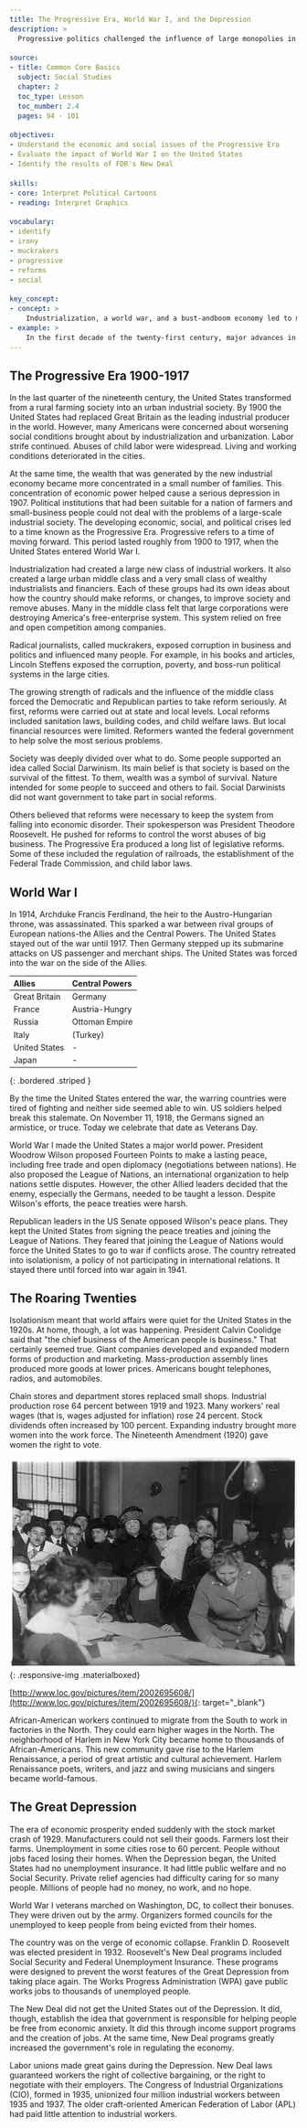 ```yaml
---
title: The Progressive Era, World War I, and the Depression
description: >
  Progressive politics challenged the influence of large monopolies in the late 1800s and early 1900s. The United States became a major world power after it joined the Allies in World War I and helped them to victory. The Great Depression in the 1930s began with the stock market crash of 1929. Many workers lost their jobs. As a result, people lost their homes, farms, and other property.

source:
- title: Common Core Basics
  subject: Social Studies
  chapter: 2
  toc_type: Lesson
  toc_number: 2.4
  pages: 94 - 101

objectives:
- Understand the economic and social issues of the Progressive Era
- Evaluate the impact of World War I on the United States
- Identify the results of FDR's New Deal

skills:
- core: Interpret Political Cartoons
- reading: Interpret Graphics

vocabulary:
- identify
- irony
- muckrakers
- progressive
- reforms
- social

key_concept:
- concept: >
    Industrialization, a world war, and a bust-andboom economy led to major social and economic changes in the first half of the twentieth century.
- example: >
    In the first decade of the twenty-first century, major advances in technology changed the work place. The United States was involved in foreign wars, and a real estate boom fueled social and economic changes. In the first four decades of the twentieth century, the notion dealt with similar issues.
---
```

## The Progressive Era 1900-1917

In the last quarter of the nineteenth century, the United States transformed from a rural farming society into an urban industrial society. By 1900 the United States had replaced Great Britain as the leading industrial producer in the world. However, many Americans were concerned about worsening social conditions brought about by industrialization and urbanization. Labor strife continued. Abuses of child labor were widespread. Living and working conditions deteriorated in the cities.

At the same time, the wealth that was generated by the new industrial economy became more concentrated in a small number of families. This concentration of economic power helped cause a serious depression in 1907. Political institutions that had been suitable for a nation of farmers and small-business people could not deal with the problems of a large-scale industrial society. The developing economic, social, and political crises led to a time known as the Progressive Era. Progressive refers to a time of moving forward. This period lasted roughly from 1900 to 1917, when the United States entered World War I.

Industrialization had created a large new class of industrial workers. It also created a large urban middle class and a very small class of wealthy industrialists and financiers. Each of these groups had its own ideas about how the country should make reforms, or changes, to improve society and remove abuses. Many in the middle class felt that large corporations were destroying America's free-enterprise system. This system relied on free and open competition among companies.

Radical journalists, called muckrakers, exposed corruption in  business and politics and influenced many people. For example, in his books and articles, Lincoln Steffens exposed the corruption, poverty, and boss-run political systems in the large cities.

The growing strength of radicals and the influence of the middle class forced the Democratic and Republican parties to take reform seriously. At first, reforms were carried out at state and local levels. Local reforms included sanitation laws, building codes, and child welfare laws. But local financial resources were limited. Reformers wanted the federal government to help solve the most serious problems.

Society was deeply divided over what to do. Some people supported an idea called Social Darwinism. Its main belief is that society is based on the survival of the fittest. To them, wealth was a symbol of survival. Nature intended for some people to succeed and others to fail. Social Darwinists did not want government to take part in social reforms.

Others believed that reforms were necessary to keep the system from falling into economic disorder. Their spokesperson was President Theodore Roosevelt. He pushed for reforms to control the worst abuses of big business. The Progressive Era produced a long list of legislative reforms. Some of these included the regulation of railroads, the establishment of the Federal Trade Commission, and child labor laws.

## World War I

In 1914, Archduke Francis Ferdinand, the heir to the Austro-Hungarian throne, was assassinated. This sparked a war between rival groups of European nations-the Allies and the Central Powers. The United States stayed out of the war until 1917. Then Germany stepped up its submarine attacks on US passenger and merchant ships. The United States was forced into the war on the side of the Allies.

| Allies | Central Powers |
|:-|:-|
| Great Britain | Germany |
| France | Austria-Hungry |
| Russia | Ottoman Empire |
| Italy | (Turkey) |
| United States | - |
| Japan | - |
{: .bordered .striped }

By the time the United States entered the war, the warring countries were tired of fighting and neither side seemed able to win. US soldiers helped break this stalemate. On November 11, 1918, the Germans signed an armistice, or truce. Today we celebrate that date as Veterans Day.

World War I made the United States a major world power. President Woodrow Wilson proposed Fourteen Points to make a lasting peace, including free trade and open diplomacy (negotiations between nations). He also proposed the League of Nations, an international organization to help nations settle disputes. However, the other Allied leaders decided that the enemy, especially the Germans, needed to be taught a lesson. Despite Wilson's efforts, the peace treaties were harsh.

Republican leaders in the US Senate opposed Wilson's peace plans. They kept the United States from signing the peace treaties and joining the League of Nations. They feared that joining the League of Nations would force the United States to go to war if conflicts arose. The country retreated into isolationism, a policy of not participating in international relations. It stayed there until forced into war again in 1941.

## The Roaring Twenties

Isolationism meant that world affairs were quiet for the United States in the 1920s. At home, though, a lot was happening. President Calvin Coolidge said that "the chief business of the American people is business." That certainly seemed true. Giant companies developed and expanded modern forms of production and marketing. Mass-production assembly lines produced more goods at lower prices. Americans bought telephones, radios, and automobiles.

Chain stores and department stores replaced small shops. Industrial production rose 64 percent between 1919 and 1923. Many workers' real wages (that is, wages adjusted for inflation) rose 24 percent. Stock dividends often increased by 100 percent. Expanding industry brought more women into the work force. The Nineteenth Amendment (1920) gave women the right to vote.

![Women out in force](img/1920_election_day.jpg){: .responsive-img .materialboxed}

[http://www.loc.gov/pictures/item/2002695608/](http://www.loc.gov/pictures/item/2002695608/){: target="_blank"}

African-American workers continued to migrate from the South to work in factories in the North. They could earn higher wages in the North. The neighborhood of Harlem in New York City became home to thousands of African-Americans. This new community gave rise to the Harlem Renaissance, a period of great artistic and cultural achievement. Harlem Renaissance poets, writers, and jazz and swing musicians and singers became world-famous.

## The Great Depression

The era of economic prosperity ended suddenly with the stock market crash of 1929. Manufacturers could not sell their goods. Farmers lost their farms. Unemployment in some cities rose to 60 percent. People without jobs faced losing their homes. When the Depression began, the United States had no unemployment insurance. It had little public welfare and no Social Security. Private relief agencies had difficulty caring for so many people. Millions of people had no money, no work, and no hope.

World War I veterans marched on Washington, DC, to collect their bonuses. They were driven out by the army. Organizers formed councils for the unemployed to keep people from being evicted from their homes.

The country was on the verge of economic collapse. Franklin D. Roosevelt was elected president in 1932. Roosevelt's New Deal programs included Social Security and Federal Unemployment Insurance. These programs were designed to prevent the worst features of the Great Depression from taking place again. The Works Progress Administration (WPA) gave public works jobs to thousands of unemployed people.

The New Deal did not get the United States out of the Depression. It did, though, establish the idea that government is responsible for helping people be free from economic anxiety. It did this through income support programs and the creation of jobs. At the same time, New Deal programs greatly increased the government's role in regulating the economy.

Labor unions made great gains during the Depression. New Deal laws guaranteed workers the right of collective bargaining, or the right to negotiate with their employers. The Congress of Industrial Organizations (CIO), formed in 1935, unionized four million industrial workers between 1935 and 1937. The older craft-oriented American Federation of Labor (APL) had paid little attention to industrial workers.